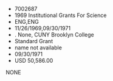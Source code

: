 * 7002687
* 1969 Institutional Grants For Science
* ENG,ENG
* 11/26/1969,09/30/1971
*  . None, CUNY Brooklyn College
* Standard Grant
*   name not available
* 09/30/1971
* USD 50,586.00

NONE